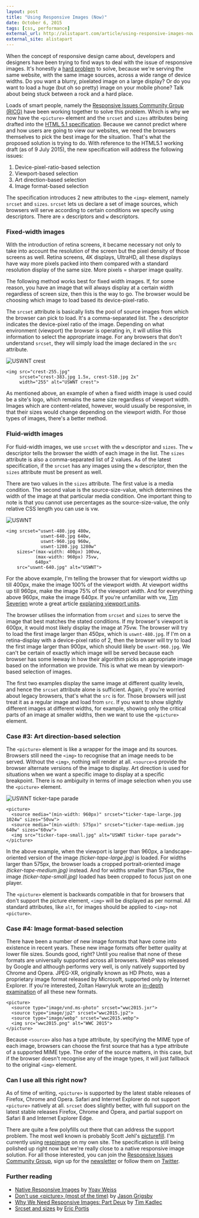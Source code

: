```yaml
---
layout: post
title: "Using Responsive Images (Now)"
date: October 6, 2015
tags: [css, performance]
external_url: http://alistapart.com/article/using-responsive-images-now
external_site: alistapart
---
```

When the concept of responsive design came about, developers and designers have been trying to find ways to deal with the issue of responsive images. It's honestly a [hard problem](https://css-tricks.com/responsive-images-hard/) to solve, because we're serving the same website, with the same image sources, across a wide range of device widths. Do you want a blurry, pixelated image on a large display? Or do you want to load a huge (but oh so pretty) image on your mobile phone? Talk about being stuck between a rock and a hard place.

Loads of smart people, namely the [Responsive Issues Community Group (RICG)](https://www.w3.org/community/respimg/) have been working together to solve this problem. Which is why we now have the `<picture>` element and the `srcset` and `sizes` attributes being drafted into the [HTML 5.1 specification](http://www.w3.org/TR/html51/). Because we cannot predict where and how users are going to view our websites, we need the browsers themselves to pick the best image for the situation. That's what the proposed solution is trying to do. With reference to the HTML5.1 working draft (as of 9 July 2015), the new specification will address the following issues:

1. Device-pixel-ratio-based selection
2. Viewport-based selection
3. Art direction-based selection
4. Image format-based selection

The specification introduces 2 new attributes to the `<img>` element, namely `srcset` and `sizes`. `srcset` lets us declare a set of image sources, which browsers will serve according to certain conditions we specify using descriptors. There are `x` descriptors and `w` descriptors. 

### Fixed-width images

With the introduction of retina screens, it became necessary not only to take into account the resolution of the screen but the pixel density of those screens as well. Retina screens, 4K displays, UltraHD, all these displays have way more pixels packed into them compared with a standard resolution display of the same size. More pixels = sharper image quality.

The following method works best for fixed width images. If, for some reason, you have an image that will always display at a certain width regardless of screen size, then this is the way to go. The browser would be choosing which image to load based its device-pixel-ratio.

The `srcset` attribute is basically lists the pool of source images from which the browser can pick to load. It's a comma-separated list. The `x` descriptor indicates the device-pixel ratio of the image. Depending on what environment (viewport) the browser is operating in, it will utilise this information to select the appropriate image. For any browsers that don't understand `srcset`, they will simply load the image declared in the `src` attribute.

<img srcset="{{ site.url }}/images/posts/responsive-images/crest-383.jpg 1.5x, {{ site.url }}/images/posts/responsive-images/crest-510.jpg 2x" src="{{ site.url }}/images/posts/responsive-images/crest-255.jpg" alt="USWNT crest" />
<pre><code class="language-markup">&lt;img src="crest-255.jpg"
     srcset="crest-383.jpg 1.5x, crest-510.jpg 2x"
     width="255" alt="USWNT crest"&gt;</code></pre>

As mentioned above, an example of when a fixed width image is used could be a site's logo, which remains the same size regardless of viewport width. Images which are content-related, however, would usually be responsive, in that their sizes would change depending on the viewport width. For those types of images, there's a better method.

### Fluid-width images

For fluid-width images, we use `srcset` with the `w` descriptor and `sizes`. The `w` descriptor tells the browser the width of each image in the list. The `sizes` attribute is also a comma-separated list of 2 values. As of the latest specification, if the `srcset` has any images using the `w` descriptor, then the `sizes` attribute must be present as well. 

There are two values in the `sizes` attribute. The first value is a media condition. The second value is the source-size-value, which determines the width of the image at that particular media condition. One important thing to note is that you cannot use percentages as the source-size-value, the only relative CSS length you can use is vw.

<img srcset="{{ site.url }}/images/posts/responsive-images/uswnt-480.jpg 480w, {{ site.url }}/images/posts/responsive-images/uswnt-640.jpg 640w, {{ site.url }}/images/posts/responsive-images/uswnt-960.jpg 960w, {{ site.url }}/images/posts/responsive-images/uswnt-1280.jpg 1280w" sizes="(max-width: 400px) 100vw, (max-width: 960px) 75vw, 640px" src="{{ site.url }}/images/posts/responsive-images/uswnt-640.jpg" alt="USWNT" />
<pre><code class="language-markup">&lt;img srcset="uswnt-480.jpg 480w, 
             uswnt-640.jpg 640w, 
             uswnt-960.jpg 960w,
             uswnt-1280.jpg 1280w" 
    sizes="(max-width: 400px) 100vw, 
           (max-width: 960px) 75vw, 
           640px" 
    src="uswnt-640.jpg" alt="USWNT"&gt;</code></pre>

For the above example, I'm telling the browser that for viewport widths up till 400px, make the image 100% of the viewport width. At viewport widths up till 960px, make the image 75% of the viewport width. And for everything above 960px, make the image 640px. If you're unfamiliar with vw, [Tim Severien](https://timseverien.com/) wrote a great article [explaning viewport units](https://web-design-weekly.com/2014/11/18/viewport-units-vw-vh-vmin-vmax/). 

The browser utilises the information from `srcset` and `sizes` to serve the image that best matches the stated conditions. If my browser's viewport is 600px, it would most likely display the image at 75vw. The browser will try to load the first image larger than 450px, which is `uswnt-480.jpg`. If I'm on a retina-display with a device-pixel ratio of 2, then the browser will try to load the first image larger than 900px, which should likely be `uswnt-960.jpg`. We can't be certain of exactly which image will be served because each browser has some leeway in how their algorithm picks an appropriate image based on the information we provide. This is what we mean by viewport-based selection of images.

The first two examples display the same image at different quality levels, and hence the `srcset` attribute alone is sufficient. Again, if you're worried about legacy browsers, that's what the `src` is for. Those browsers will just treat it as a regular image and load from `src`. If you want to show slightly different images at different widths, for example, showing only the critical parts of an image at smaller widths, then we want to use the `<picture>` element.

### Case #3: Art direction-based selection

The `<picture>` element is like a wrapper for the image and its sources. Browsers still need the `<img>` to recognise that an image needs to be served. Without the `<img>`, nothing will render at all. `<source>`s provide the browser alternate versions of the image to display. Art direction is used for situations when we want a specific image to display at a specific breakpoint. There is no ambiguity in terms of image selection when you use the `<picture>` element.

<p>
<picture>
  <source media="(min-width: 960px)" srcset="{{ site.url }}/images/posts/responsive-images/ticker-tape-large.jpg">
  <source media="(min-width: 575px)" srcset="{{ site.url }}/images/posts/responsive-images/ticker-tape-medium.jpg">
  <img src="{{ site.url }}/images/posts/responsive-images/ticker-tape-small.jpg" alt="USWNT ticker-tape parade">
</picture>
</p>

<pre><code class="language-markup">&lt;picture&gt;
  &lt;source media="(min-width: 960px)" srcset="ticker-tape-large.jpg 1024w" sizes="50vw"&gt;
  &lt;source media="(min-width: 575px)" srcset="ticker-tape-medium.jpg 640w" sizes="60vw"&gt;
  &lt;img src="ticker-tape-small.jpg" alt="USWNT ticker-tape parade"&gt;
&lt;/picture&gt;</code></pre>

In the above example, when the viewport is larger than 960px, a landscape-oriented version of the image *(ticker-tape-large.jpg)* is loaded. For widths larger than 575px, the browser loads a cropped portrait-oriented image *(ticker-tape-medium.jpg)* instead. And for widths smaller than 575px, the image *(ticker-tape-small.jpg)* loaded has been cropped to focus just on one player.

The `<picture>` element is backwards compatible in that for browsers that don't support the picture element, `<img>` will be displayed as per normal. All standard attributes, like `alt`, for images should be applied to `<img>` not `<picture>`.

### Case #4: Image format-based selection

There have been a number of new image formats that have come into existence in recent years. These new image formats offer better quality at lower file sizes. Sounds good, right? Until you realise that none of these formats are universally supported across all browsers. WebP was released by Google and although performs very well, is only natively supported by Chrome and Opera. JPEG-XR, originally known as HD Photo, was a proprietary image format released by Microsoft, supported only by Internet Explorer. If you're interested, Zoltan Hawryluk wrote an [in-depth examination](http://www.useragentman.com/blog/2015/01/14/using-webp-jpeg2000-jpegxr-apng-now-with-picturefill-and-modernizr/) of all these new formats.

<pre><code class="language-markup">&lt;picture&gt;
  &lt;source type="image/vnd.ms-photo" srcset="wwc2015.jxr"&gt;
  &lt;source type="image/jp2" srcset="wwc2015.jp2"&gt;
  &lt;source type="image/webp" srcset="wwc2015.webp"&gt;
  &lt;img src="wwc2015.png" alt="WWC 2015"&gt;
&lt;/picture&gt;</code></pre>

Because `<source>` also has a type attribute, by specifying the MIME type of each image, browsers can choose the first source that has a type attribute of a supported MIME type. The order of the source matters, in this case, but if the browser doesn't recognise any of the image types, it will just fallback to the original `<img>` element.

### Can I use all this right now?

As of time of writing, `<picture>` is supported by the latest stable releases of Firefox, Chrome and Opera. Safari and Internet Explorer do not support `<picture>` natively at all. `srcset` does slightly better, with full support on the latest stable releases Firefox, Chrome and Opera, and partial support on Safari 8 and Internet Explorer Edge.

There are quite a few polyfills out there that can address the support problem. The most well known is probably Scott Jehl's [picturefill](http://scottjehl.github.io/picturefill/). I'm currently using [respimage](https://github.com/aFarkas/respimage) on my own site. The specification is still being polished up right now but we're really close to a native responsive image solution. For all those interested, you can join the [Responsive Issues Community Group](https://www.w3.org/community/respimg/), sign up for the [newsletter](https://responsiveimages.org/) or follow them on [Twitter](https://twitter.com/respimg).


### Further reading

<ul>
  <li class="no-margin"><a href="https://dev.opera.com/articles/native-responsive-images/">Native Responsive Images</a> by <a href="http://blog.yoav.ws/">Yoav Weiss</a></li>
  <li class="no-margin"><a href="http://blog.cloudfour.com/dont-use-picture-most-of-the-time/">Don’t use &lt;picture&gt; (most of the time)</a> by <a href="https://twitter.com/grigs">Jason Grigsby</a></li>
  <li class="no-margin"><a href="http://timkadlec.com/2013/11/why-we-need-responsive-images-part-deux/">Why We Need Responsive Images: Part Deux</a> by <a href="http://timkadlec.com/">Tim Kadlec</a></li>
  <li><a href="https://ericportis.com/posts/2014/srcset-sizes/">Srcset and sizes</a> by <a href="https://ericportis.com/">Eric Portis</a></li>
</ul>
